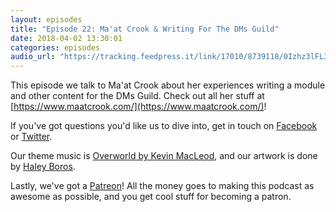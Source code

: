 ```yaml
---
layout: episodes
title: "Episode 22: Ma'at Crook & Writing For The DMs Guild"
date: 2018-04-02 13:30:01
categories: episodes
audio_url: "https://tracking.feedpress.it/link/17010/8739118/0Izhz3lFL3bUd7cMiuoxnhspSiM0UomSh2NO_PpVDiwb4yO2L7MORPCohVFKrBf_.mp3"
---
```

This episode we talk to Ma'at Crook about her experiences writing a module and
other content for the DMs Guild. Check out all her stuff at [https://www.maatcrook.com/](https://www.maatcrook.com/)!

If you've got questions you'd like us to dive into, get in touch on [Facebook](https://www.facebook.com/dmsofvancouver) or [Twitter](https://www.twitter.com/dmsofvancouver).

Our theme music is [Overworld by Kevin MacLeod](https://incompetech.com/music/royalty-free/music.html), and our artwork is done by [Haley Boros](http://www.haleyboros.com/).

Lastly, we've got a [Patreon](https://www.patreon.com/dmsofvancouver)! All the money goes to making this podcast as awesome as possible, and you get cool stuff for becoming a patron.
